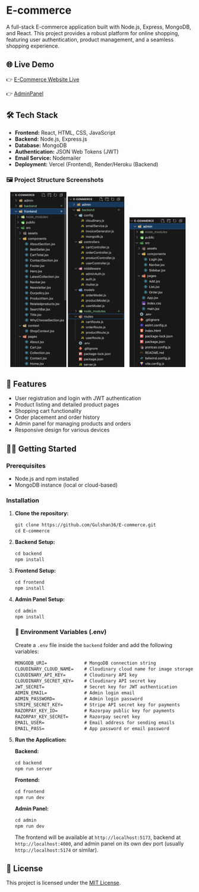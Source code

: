 <h1>E-commerce</h1>

<p>A full-stack E-commerce application built with Node.js, Express, MongoDB, and React. This project provides a robust platform for online shopping, featuring user authentication, product management, and a seamless shopping experience.</p>

<h2>🌐 Live Demo</h2>
<p>👉 <a href="https://e-commerce-frontend-delta-umber.vercel.app/" target="_blank">E-Commerce Website Live</a></p>
<p>👉 <a href="https://e-commerce-frontend-delta-umber.vercel.app/login" target="_blank">AdminPanel</a></p>


<h2>🛠️ Tech Stack</h2>
<ul>
  <li><strong>Frontend:</strong> React, HTML, CSS, JavaScript</li>
  <li><strong>Backend:</strong> Node.js, Express.js</li>
  <li><strong>Database:</strong> MongoDB</li>
  <li><strong>Authentication:</strong> JSON Web Tokens (JWT)</li>
  <li><strong>Email Service:</strong> Nodemailer</li>
  <li><strong>Deployment:</strong> Vercel (Frontend), Render/Heroku (Backend)</li>
</ul>

<h3>🖼️ Project Structure Screenshots</h3>
<p align="center">
   <img src="https://github.com/Gulshan36/E-commerce/blob/main/screenshot/frontend.png" alt="Frontend Folder" width="30%"/>
   <img src="https://github.com/Gulshan36/E-commerce/blob/main/screenshot/backend.png" alt="Backend Folder" width="30%" style="margin-right: 10px;"/>
  <img src="https://github.com/Gulshan36/E-commerce/blob/main/screenshot/admin.png" alt="Admin Folder" width="30%" style="margin-right: 10px;"/>
</p>


<h2>🚀 Features</h2>
<ul>
  <li>User registration and login with JWT authentication</li>
  <li>Product listing and detailed product pages</li>
  <li>Shopping cart functionality</li>
  <li>Order placement and order history</li>
  <li>Admin panel for managing products and orders</li>
  <li>Responsive design for various devices</li>
</ul>

<h2>🧑‍💻 Getting Started</h2>

<h3>Prerequisites</h3>
<ul>
  <li>Node.js and npm installed</li>
  <li>MongoDB instance (local or cloud-based)</li>
</ul>

<h3>Installation</h3>
<ol>
  <li><strong>Clone the repository:</strong>
    <pre><code>git clone https://github.com/Gulshan36/E-commerce.git
cd E-commerce</code></pre>
  </li>

  <li><strong>Backend Setup:</strong>
    <pre><code>cd backend
npm install</code></pre>
  </li>

  <li><strong>Frontend Setup:</strong>
    <pre><code>cd frontend
npm install</code></pre>
  </li>

  <li><strong>Admin Panel Setup:</strong>
    <pre><code>cd admin
npm install</code></pre>
  </li>

  <h3>🔐 Environment Variables (.env)</h3>
<p>Create a <code>.env</code> file inside the <code>backend</code> folder and add the following variables:</p>

<pre><code>MONGODB_URI=              # MongoDB connection string
CLOUDINARY_CLOUD_NAME=    # Cloudinary cloud name for image storage
CLOUDINARY_API_KEY=       # Cloudinary API key
CLOUDINARY_SECRET_KEY=    # Cloudinary API secret key
JWT_SECRET=               # Secret key for JWT authentication
ADMIN_EMAIL=              # Admin login email
ADMIN_PASSWORD=           # Admin login password
STRIPE_SECRET_KEY=        # Stripe API secret key for payments
RAZORPAY_KEY_ID=          # Razorpay public key for payments
RAZORPAY_KEY_SECRET=      # Razorpay secret key
EMAIL_USER=               # Email address for sending emails
EMAIL_PASS=               # App password or email password
</code></pre>


  <li><strong>Run the Application:</strong>
    <p><strong>Backend:</strong></p>
    <pre><code>cd backend
npm run server</code></pre>

  <p><strong>Frontend:</strong></p>
    <pre><code>cd frontend
npm run dev</code></pre>

  <p><strong>Admin Panel:</strong></p>
    <pre><code>cd admin
npm run dev</code></pre>

  <p>The frontend will be available at <code>http://localhost:5173</code>, backend at <code>http://localhost:4000</code>, and admin panel on its own dev port (usually <code>http://localhost:5174</code> or similar).</p>
  </li>
</ol>

<h2>📝 License</h2>
<p>This project is licensed under the <a href="LICENSE">MIT License</a>.</p>

